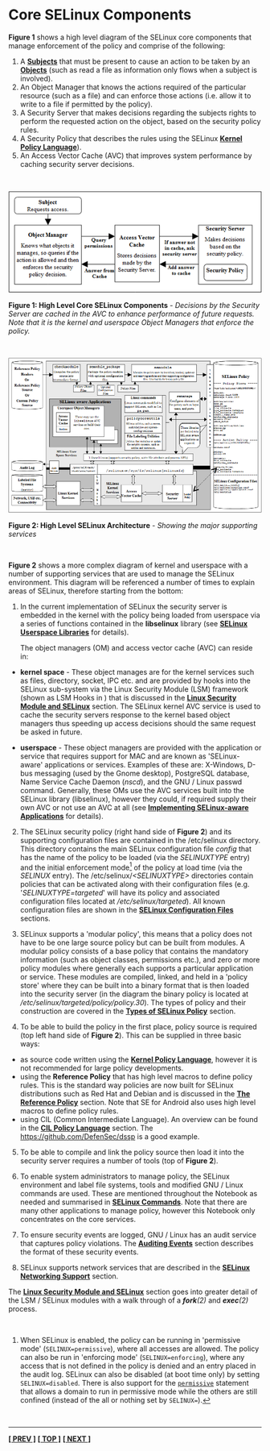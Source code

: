 # Core SELinux Components

**Figure 1** shows a high level diagram of the SELinux core components that
manage enforcement of the policy and comprise of the following:

1.  A [**Subjects**](subjects.md#subjects) that must be present to cause an action
    to be taken by an [**Objects**](objects.md#objects) (such as read a file as
    information only flows when a subject is involved).
2.  An Object Manager that knows the actions required of the particular
    resource (such as a file) and can enforce those actions (i.e. allow
    it to write to a file if permitted by the policy).
3.  A Security Server that makes decisions regarding the subjects rights
    to perform the requested action on the object, based on the security
    policy rules.
4.  A Security Policy that describes the rules using the SELinux
    [**Kernel Policy Language**](kernel_policy_language.md#kernel-policy-language)).
5.  An Access Vector Cache (AVC) that improves system performance by
    caching security server decisions.

<br>

![](./images/1-core.png)

**Figure 1: High Level Core SELinux Components** - *Decisions by the
Security Server are cached in the AVC to enhance performance of future
requests. Note that it is the kernel and userspace Object Managers that
enforce the policy.*

<br>

![](./images/2-high-level-arch.png)

**Figure 2: High Level SELinux Architecture** - *Showing the major supporting services*

<br>

**Figure 2** shows a more complex diagram of kernel and userspace with a number of
supporting services that are used to manage the SELinux environment.
This diagram will be referenced a number of times to explain areas of
SELinux, therefore starting from the bottom:

1.  In the current implementation of SELinux the security server is
    embedded in the kernel with the policy being loaded from userspace via a
    series of functions contained in the **libselinux** library (see
    [**SELinux Userspace Libraries**](userspace_libraries.md#selinux-userspace-libraries) for details).

    The object managers (OM) and access vector cache (AVC) can reside in:

-   **kernel space** - These object manages are for the kernel services such
as files, directory, socket, IPC etc. and are provided by hooks into the
SELinux sub-system via the Linux Security Module (LSM) framework (shown
as LSM Hooks in ) that is discussed in the
[**Linux Security Module and SELinux**](lsm_selinux.md#linux-security-module-and-selinux)
 section. The SELinux kernel AVC service is used to cache the security servers
response to the kernel based object managers thus speeding up access decisions
should the same request be asked in future.

-   **userspace** - These object managers are provided with the application
    or service that requires support for MAC and are known as
    'SELinux-aware' applications or services. Examples of these are:
    X-Windows, D-bus messaging (used by the Gnome desktop), PostgreSQL
    database, Name Service Cache Daemon (*nscd*), and the GNU / Linux passwd
    command. Generally, these OMs use the AVC services built into the
    SELinux library (libselinux), however they could, if required supply
    their own AVC or not use an AVC at all (see
    [**Implementing SELinux-aware Applications**](implementing_seaware_apps.md#implementing-selinux-aware-applications) for details).

2.  The SELinux security policy (right hand side of **Figure 2**) and its
supporting configuration files are contained in the /etc/selinux directory.
This directory contains the main SELinux configuration file *config* that has
the name of the policy to be loaded (via the *SELINUXTYPE* entry) and the initial
enforcement mode<a href="#fnc1" class="footnote-ref" id="fncor1"><sup>1</sup></a>
of the policy at load time (via the *SELINUX* entry).
The /etc/selinux/*&lt;SELINUXTYPE&gt;* directories
contain policies that can be activated along with their configuration
files (e.g. '*SELINUXTYPE=targeted*' will have its policy and associated
configuration files located at */etc/selinux/targeted*). All known
configuration files are shown in the
[**SELinux Configuration Files**](configuration_files.md#selinux-configuration-files)
sections.

3.  SELinux supports a 'modular policy', this means that a policy does not
have to be one large source policy but can be built from modules. A
modular policy consists of a base policy that contains the mandatory
information (such as object classes, permissions etc.), and zero or more
policy modules where generally each supports a particular application or
service. These modules are compiled, linked, and held in a 'policy
store' where they can be built into a binary format that is then loaded
into the security server (in the diagram the binary policy is located at
*/etc/selinux/targeted/policy/policy.30*). The types of policy and their
construction are covered in the
[**Types of SELinux Policy**](types_of_policy.md#types-of-selinux-policy)
section.

4.  To be able to build the policy in the first place, policy source is
required (top left hand side of **Figure 2**). This can be supplied in three
basic ways:

-  as source code written using the
[**Kernel Policy Language**](kernel_policy_language.md#kernel-policy-language),
however it is not recommended for large policy developments.
-  using the **Reference Policy** that has high
level macros to define policy rules. This is the standard way
policies are now built for SELinux distributions such as Red Hat
and Debian and is discussed in the
[**The Reference Policy**](reference_policy.md#the-reference-policy)
section. Note that SE for Android also uses high level macros to define
policy rules.
-  using CIL (Common Intermediate Language). An overview can be found
in the [**CIL Policy Language**](cil_overview.md#cil-overview)
section. The <https://github.com/DefenSec/dssp> is a good example.

5. To be able to compile and link the policy source then load it into the
security server requires a number of tools (top of **Figure 2**).

6.  To enable system administrators to manage policy, the SELinux
environment and label file systems, tools and modified GNU / Linux
commands are used. These are mentioned throughout the Notebook as needed
and summarised in
[**SELinux Commands**](selinux_cmds.md#appendix-c---selinux-commands).
Note that there are many other applications to manage policy, however this
Notebook only concentrates on the core services.

7.  To ensure security events are logged, GNU / Linux has an audit service
that captures policy violations. The
[**Auditing Events**](auditing.md#auditing-selinux-events)
section describes the format of these security events.

8.  SELinux supports network services that are described in the
[**SELinux Networking Support**](network_support.md#selinux-networking-support)
section.

The [**Linux Security Module and SELinux**](lsm_selinux.md#linux-security-module-and-selinux)
section goes into greater detail of the LSM / SELinux modules with a walk
through of a ***fork**(2)* and ***exec**(2)* process.

<br>

<section class="footnotes">
<ol>
<li id="fnc1"><p>When SELinux is enabled, the policy can be running in 'permissive mode' (<code>SELINUX=permissive</code>), where all accesses are allowed. The policy
can also be run in 'enforcing mode' (<code>SELINUX=enforcing</code>), where any
access that is not defined in the policy is denied and an entry placed
in the audit log. SELinux can also be disabled (at boot time only) by
setting <code>SELINUX=disabled</code>. There is also support for the
<a href="type_statements.md#permissive"><code>permissive</code></a>
statement that allows a domain to run in permissive mode while the others are still confined
(instead of the all or nothing set by <code>SELINUX=</code>).<a href="#fncor1" class="footnote-back">↩</a></p></li>
</ol>
</section>

<br>

<!-- %CUTHERE% -->

---
**[[ PREV ]](selinux_overview.md)** **[[ TOP ]](#)** **[[ NEXT ]](mac.md)**
